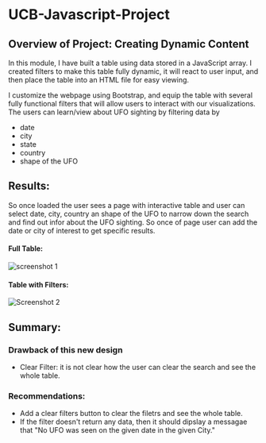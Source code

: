 # UCB-Javascript-Project
## Overview of Project: Creating Dynamic Content
In this module, I have built a table using data stored in a JavaScript array. I created filters to make this table fully dynamic, it will react to user input, and then place the table into an HTML file for easy viewing.

I customize the webpage using Bootstrap, and equip the table with several fully functional filters that will allow users to interact with our visualizations. The users can learn/view about UFO sighting by filtering data by
- date
- city
- state
- country
- shape of the UFO


## Results: 
So once loaded the user sees a page with interactive table and user can select date, city, country an shape of the UFO to narrow down the search and find out infor about the UFO sighting. So once of page user can add the date or city of interest to get specific results. 
#### Full Table:
![screenshot 1](https://user-images.githubusercontent.com/69255270/120163541-7832d680-c1ae-11eb-9938-4865b59f8e52.jpg)


#### Table with Filters:
![Screenshot 2](https://user-images.githubusercontent.com/69255270/120163557-7a953080-c1ae-11eb-8ca0-b25f1139bd44.jpg)


## Summary: 
### Drawback of this new design 
- Clear Filter: it is not clear how the user can clear the search and see the whole table. 

### Recommendations:
- Add a clear filters button to clear the filetrs and see the whole table.
- If the filter doesn't return any data, then it should dipslay  a messagae that "No UFO was seen on the given date in the given City."
